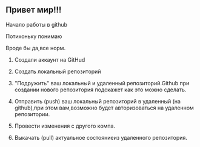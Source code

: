 ## Привет мир!!!

Начало работы в github

 Потихоньку понимаю
 
 Вроде бы да,все норм.

1. Создали аккаунт на GitHud

2. Создать локальный репозиторий 

3. "Подружить" ваш локальный и удаленный репозиторий.Github при создании нового репозитория подскажет как это можно сделать.

4. Отправить (push) ваш локальный репозиторий в удаленный (на github),при этом вам,возможно будет авторизоваться на удаленном репозитории.

5. Провести изменения с другого компа.

6. Выкачать (pull) актуальное состояниеиз удаленного репозитория.